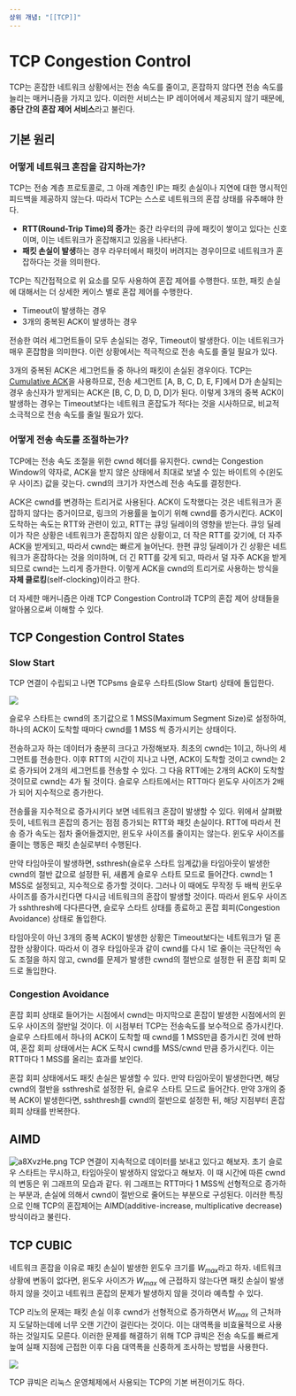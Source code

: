 ```yaml
---
상위 개념: "[[TCP]]"
---
```

# TCP Congestion Control
TCP는 혼잡한 네트워크 상황에서는 전송 속도를 줄이고, 혼잡하지 않다면 전송 속도를 늘리는 매커니즘을 가지고 있다. 이러한 서비스는 IP 레이어에서 제공되지 않기 때문에, **종단 간의 혼잡 제어 서비스**라고 불린다.

## 기본 원리

### 어떻게 네트워크 혼잡을 감지하는가?
TCP는 전송 계층 프로토콜로, 그 아래 계층인 IP는 패킷 손실이나 지연에 대한 명시적인 피드백을 제공하지 않는다. 따라서 TCP는 스스로 네트워크의 혼잡 상태를 유추해야 한다.

* **RTT(Round-Trip Time)의 증가**는 중간 라우터의 큐에 패킷이 쌓이고 있다는 신호이며, 이는 네트워크가 혼잡해지고 있음을 나타낸다.
* **패킷 손실이 발생**하는 경우 라우터에서 패킷이 버려지는 경우이므로 네트워크가 혼잡하다는 것을 의미한다.

TCP는 직간접적으로 위 요소를 모두 사용하여 혼잡 제어를 수행한다. 또한, 패킷 손실에 대해서는 더 상세한 케이스 별로 혼잡 제어를 수행한다.

* Timeout이 발생하는 경우
* 3개의 중복된 ACK이 발생하는 경우

전송한 여러 세그먼트들이 모두 손실되는 경우, Timeout이 발생한다. 이는 네트워크가 매우 혼잡함을 의미한다. 이런 상황에서는 적극적으로 전송 속도를 줄일 필요가 있다.

3개의 중복된 ACK은 세그먼트들 중 하나의 패킷이 손실된 경우이다. TCP는 [Cumulative ACK](../../../reliable%20transmission/Cumulative%20ACK.md)을 사용하므로, 전송 세그먼트 \[A, B, C, D, E, F]에서 D가 손실되는 경우 송신자가 받게되는 ACK은 \[B, C, D, D, D, D]가 된다. 이렇게 3개의 중복 ACK이 발생하는 경우는 Timeout보다는 네트워크 혼잡도가 적다는 것을 시사하므로, 비교적 소극적으로 전송 속도를 줄일 필요가 있다.

### 어떻게 전송 속도를 조절하는가?
TCP에는 전송 속도 조절을 위한 cwnd 헤더를 유지한다. cwnd는 Congestion Window의 약자로, ACK을 받지 않은 상태에서 최대로 보낼 수 있는 바이트의 수(윈도우 사이즈) 값을 갖는다. cwnd의 크기가 자연스레 전송 속도를 결정한다.

ACK은 cwnd를 변경하는 트리거로 사용된다. ACK이 도착했다는 것은 네트워크가 혼잡하지 않다는 증거이므로, 링크의 가용률을 높이기 위해 cwnd를 증가시킨다. ACK이 도착하는 속도는 RTT와 관련이 있고, RTT는 큐잉 딜레이의 영향을 받는다. 큐잉 딜레이가 작은 상황은 네트워크가 혼잡하지 않은 상황이고, 더 작은 RTT를 갖기에, 더 자주 ACK을 받게되고, 따라서 cwnd는 빠르게 늘어난다. 한편 큐잉 딜레이가 긴 상황은 네트워크가 혼잡하다는 것을 의미하며, 더 긴 RTT를 갖게 되고, 따라서 덜 자주 ACK을 받게되므로 cwnd는 느리게 증가한다. 이렇게 ACK을 cwnd의 트리거로 사용하는 방식을 **자체 클로킹**(self-clocking)이라고 한다.

더 자세한 매커니즘은 아래 TCP Congestion Control과 TCP의 혼잡 제어 상태들을 알아봄으로써 이해할 수 있다.

## TCP Congestion Control States
### Slow Start
TCP 연결이 수립되고 나면 TCPsms 슬로우 스타트(Slow Start) 상태에 돌입한다.

![](https://i.imgur.com/ZRXUPtW.png)

슬로우 스타트는 cwnd의 초기값으로 1 MSS(Maximum Segment Size)로 설정하여, 하나의 ACK이 도착할 때마다 cwnd를 1 MSS 씩 증가시키는 상태이다.

전송하고자 하는 데이터가 충분히 크다고 가정해보자. 최초의 cwnd는 1이고, 하나의 세그먼트를 전송한다. 이후 RTT의 시간이 지나고 나면, ACK이 도착할 것이고 cwnd는 2로 증가되어 2개의 세그먼트를 전송할 수 있다. 그 다음 RTT에는 2개의 ACK이 도착할 것이므로 cwnd는 4가 될 것이다. 슬로우 스타트에서는 RTT마다 윈도우 사이즈가 2배가 되어 지수적으로 증가한다.

전송률을 지수적으로 증가시키다 보면 네트워크 혼잡이 발생할 수 있다. 위에서 살펴봤듯이, 네트워크 혼잡의 증거는 점점 증가되는 RTT와 패킷 손실이다. RTT에 따라서 전송 증가 속도는 점차 줄어들겠지만, 윈도우 사이즈를 줄이지는 않는다. 윈도우 사이즈를 줄이는 행동은 패킷 손실로부터 수행된다.

만약 타임아웃이 발생하면, ssthresh(슬로우 스타트 임계값)을 타임아웃이 발생한 cwnd의 절반 값으로 설정한 뒤, 새롭게 슬로우 스타트 모드로 들어간다. cwnd는 1 MSS로 설정되고, 지수적으로 증가할 것이다. 그러나 이 때에도 무작정 두 배씩 윈도우 사이즈를 증가시킨다면 다시금 네트워크의 혼잡이 발생할 것이다. 따라서 윈도우 사이즈가 sshthresh에 다다른다면, 슬로우 스타트 상태를 종료하고 혼잡 회피(Congestion Avoidance) 상태로 돌입한다.

타임아웃이 아닌 3개의 중복 ACK이 발생한 상황은 Timeout보다는 네트워크가 덜 혼잡한 상황이다. 따라서 이 경우 타임아웃과 같이 cwnd를 다시 1로 줄이는 극단적인 속도 조절을 하지 않고, cwnd를 문제가 발생한 cwnd의 절반으로 설정한 뒤 혼잡 회피 모드로 돌입한다.

### Congestion Avoidance
혼잡 회피 상태로 들어가는 시점에서 cwnd는 마지막으로 혼잡이 발생한 시점에서의 윈도우 사이즈의 절반일 것이다. 이 시점부터 TCP는 전송속도를 보수적으로 증가시킨다. 슬로우 스타트에서 하나의 ACK이 도착할 때 cwnd를 1 MSS만큼 증가시킨 것에 반하여, 혼잡 회피 상태에서는 ACK 도착시 cwnd를 MSS/cwnd 만큼 증가시킨다. 이는 RTT마다 1 MSS를 올리는 효과를 보인다.

혼잡 회피 상태에서도 패킷 손실은 발생할 수 있다. 만약 타임아웃이 발생한다면, 해당 cwnd의 절반을 ssthresh로 설정한 뒤, 슬로우 스타트 모드로 들어간다. 만약 3개의 중복 ACK이 발생한다면, sshthresh를 cwnd의 절반으로 설정한 뒤, 해당 지점부터 혼잡 회피 상태를 반복한다.


## AIMD
![a8XvzHe.png](https://i.imgur.com/a8XvzHe.png)
TCP 연결이 지속적으로 데이터를 보내고 있다고 해보자. 초기 슬로우 스타트는 무시하고, 타임아웃이 발생하지 않았다고 해보자. 이 때 시간에 따른 cwnd의 변동은 위 그래프의 모습과 같다. 위 그래프는 RTT마다 1 MSS씩 선형적으로 증가하는 부분과, 손실에 의해서 cwnd이 절반으로 줄어드는 부분으로 구성된다. 이러한 특징으로 인해 TCP의 혼잡제어는 AIMD(additive-increase, multiplicative decrease) 방식이라고 불린다.

## TCP CUBIC
네트워크 혼잡을 이유로 패킷 손실이 발생한 윈도우 크기를 $W_{max}$라고 하자. 네트워크 상황에 변동이 없다면, 윈도우 사이즈가 $W_{max}$ 에 근접하지 않는다면 패킷 손실이 발생하지 않을 것이고 네트워크 혼잡의 문제가 발생하지 않을 것이라 예측할 수 있다.

TCP 리노의 문제는 패킷 손실 이후 cwnd가 선형적으로 증가하면서 $W_{max}$ 의 근처까지 도달하는데에 너무 오랜 기간이 걸린다는 것이다. 이는 대역폭을 비효율적으로 사용하는 것일지도 모른다. 이러한 문제를 해결하기 위해 TCP 큐빅은 전송 속도를 빠르게 높여 실패 지점에 근접한 이후 다음 대역폭을 신중하게 조사하는 방법을 사용한다.

![](https://i.imgur.com/zyWwKtQ.png)

TCP 큐빅은 리눅스 운영체제에서 사용되는 TCP의 기본 버전이기도 하다.



